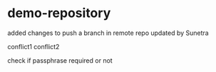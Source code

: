 demo-repository
===============
added
changes to push a branch in remote repo
updated by Sunetra

conflict1
conflict2

check if passphrase required or not
